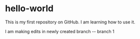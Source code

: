 # hello-world
This is my first repository on GitHub. I am learning how to use it.

I am making edits in newly created branch -- branch 1
